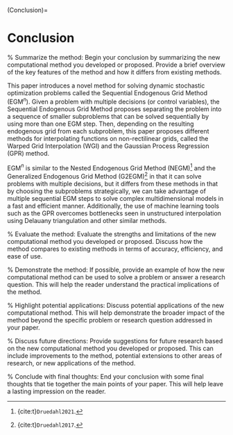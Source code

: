 (Conclusion)=
# Conclusion

% Summarize the method: Begin your conclusion by summarizing the new computational method you developed or proposed. Provide a brief overview of the key features of the method and how it differs from existing methods.

This paper introduces a novel method for solving dynamic stochastic optimization problems called the Sequential Endogenous Grid Method (EGM$^n$). Given a problem with multiple decisions (or control variables), the Sequential Endogenous Grid Method proposes separating the problem into a sequence of smaller subproblems that can be solved sequentially by using more than one EGM step. Then, depending on the resulting endogenous grid from each subproblem, this paper proposes different methods for interpolating functions on non-rectilinear grids, called the Warped Grid Interpolation (WGI) and the Gaussian Process Regression (GPR) method.

EGM$^n$ is similar to the Nested Endogenous Grid Method (NEGM)[^NEGM] and the Generalized Endogenous Grid Method (G2EGM)[^G2EGM] in that it can solve problems with multiple decisions, but it differs from these methods in that by choosing the subproblems strategically, we can take advantage of multiple sequential EGM steps to solve complex multidimensional models in a fast and efficient manner. Additionally, the use of machine learning tools such as the GPR overcomes bottlenecks seen in unstructured interpolation using Delauany triangulation and other similar methods.

[^NEGM]: {cite:t}`Druedahl2021`.
[^G2EGM]: {cite:t}`Druedahl2017`.

% Evaluate the method: Evaluate the strengths and limitations of the new computational method you developed or proposed. Discuss how the method compares to existing methods in terms of accuracy, efficiency, and ease of use.

% Demonstrate the method: If possible, provide an example of how the new computational method can be used to solve a problem or answer a research question. This will help the reader understand the practical implications of the method.

% Highlight potential applications: Discuss potential applications of the new computational method. This will help demonstrate the broader impact of the method beyond the specific problem or research question addressed in your paper.

% Discuss future directions: Provide suggestions for future research based on the new computational method you developed or proposed. This can include improvements to the method, potential extensions to other areas of research, or new applications of the method.

% Conclude with final thoughts: End your conclusion with some final thoughts that tie together the main points of your paper. This will help leave a lasting impression on the reader.
